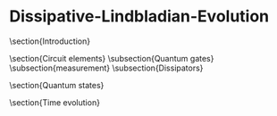 # Dissipative-Lindbladian-Evolution

\section{Introduction}

\section{Circuit elements}
    \subsection{Quantum gates}
    \subsection{measurement}
    \subsection{Dissipators}
    
\section{Quantum states}

\section{Time evolution}
